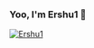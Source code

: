 ### Yoo, I'm Ershu1 👋

[![Ershu1](https://github-readme-stats.vercel.app/api?username=Ershu1)]()

<!--
**Ershu1/Ershu1** is a ✨ _special_ ✨ repository because its `README.md` (this file) appears on your GitHub profile.

Here are some ideas to get you started:

<div align="center">
<img max-width="800" src="https://raw.githubusercontent.com/innng/innng/master/assets/banner.png"/>
</div>

## <img height="40" src="https://raw.githubusercontent.com/innng/innng/master/assets/kyubey.gif"/> Links
[![](https://img.shields.io/badge/-linkedin-0073B1?style=flat-square)](http://linkedin.com/in/ingridrosselis)
[![](https://img.shields.io/badge/-twitter-1C9CEA?style=flat-square)](https://twitter.com/_innng_)
[![](https://img.shields.io/badge/-resume-332B40?style=flat-square)](https://resume.io/r/zUDFmwciy)
[![](https://img.shields.io/badge/-badges-2D4E00?style=flat-square)](https://www.youracclaim.com/users/ingridrosselis/badges)



- 🔭 I’m currently working on ...
- 🌱 I’m currently learning ...
- 👯 I’m looking to collaborate on ...
- 🤔 I’m looking for help with ...
- 💬 Ask me about ...
- 📫 How to reach me: ...
- 😄 Pronouns: ...
- ⚡ Fun fact: ...
-->
